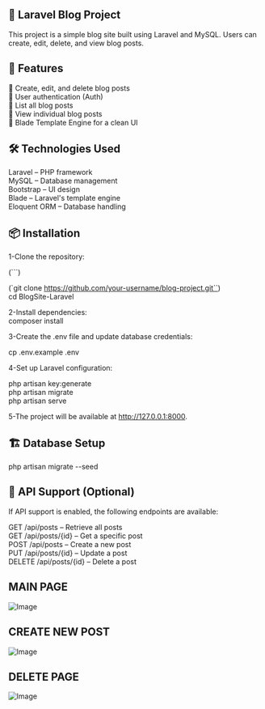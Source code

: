 ## 📝 Laravel Blog Project
This project is a simple blog site built using Laravel and MySQL. Users can create, edit, delete, and view blog posts.

## 🚀 Features
📝 Create, edit, and delete blog posts  
👥 User authentication (Auth)  
📌 List all blog posts  
🔎 View individual blog posts  
🎨 Blade Template Engine for a clean UI  

## 🛠 Technologies Used  
Laravel – PHP framework  
MySQL – Database management  
Bootstrap – UI design  
Blade – Laravel's template engine  
Eloquent ORM – Database handling  

## 📦 Installation  

1-Clone the repository:  

(```)

(`git clone https://github.com/your-username/blog-project.git``)  
cd BlogSite-Laravel  

2-Install dependencies:  
composer install  

3-Create the .env file and update database credentials:  

cp .env.example .env  

4-Set up Laravel configuration:  

php artisan key:generate   
php artisan migrate  
php artisan serve  

5-The project will be available at http://127.0.0.1:8000.  


## 🏗 Database Setup  

php artisan migrate --seed  


## 📜 API Support (Optional)  
If API support is enabled, the following endpoints are available:  

GET /api/posts – Retrieve all posts  
GET /api/posts/{id} – Get a specific post  
POST /api/posts – Create a new post  
PUT /api/posts/{id} – Update a post  
DELETE /api/posts/{id} – Delete a post  



## MAIN PAGE

![Image](https://github.com/user-attachments/assets/a042dabe-a39d-49dd-84c0-9cf808aa16f7)


## CREATE NEW POST 

![Image](https://github.com/user-attachments/assets/6d479a85-2322-40a5-8677-5e01650bf97a)

## DELETE PAGE

![Image](https://github.com/user-attachments/assets/de90ce4c-9433-4edc-b2bb-d3f4a55ed947)
